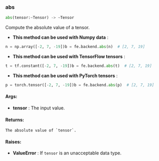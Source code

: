

### abs
```python
abs(tensor:~Tensor) -> ~Tensor
```
Compute the absolute value of a tensor.
* **This method can be used with Numpy data** : 
```python
n = np.array([-2, 7, -19])b = fe.backend.abs(n)  # [2, 7, 19]
```
* **This method can be used with TensorFlow tensors** : 
```python
t = tf.constant([-2, 7, -19])b = fe.backend.abs(t)  # [2, 7, 19]
```
* **This method can be used with PyTorch tensors** : 
```python
p = torch.tensor([-2, 7, -19])b = fe.backend.abs(p)  # [2, 7, 19]
```

#### Args:

* **tensor** :  The input value.

#### Returns:
    The absolute value of `tensor`.

#### Raises:

* **ValueError** :  If `tensor` is an unacceptable data type.